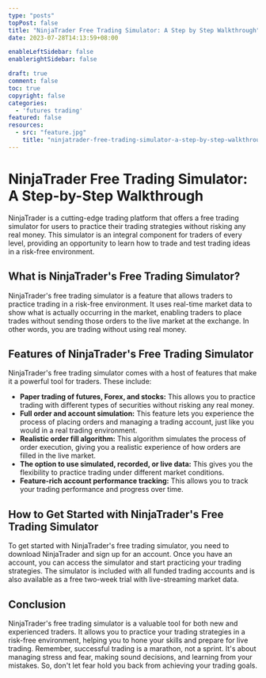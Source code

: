 ```yaml
---
type: "posts"
topPost: false
title: "NinjaTrader Free Trading Simulator: A Step by Step Walkthrough"
date: 2023-07-28T14:13:59+08:00

enableLeftSidebar: false
enablerightSidebar: false

draft: true
comment: false
toc: true
copyright: false
categories: 
  - 'futures trading'
featured: false
resources: 
  - src: "feature.jpg"
    title: "ninjatrader-free-trading-simulator-a-step-by-step-walkthrough"
---
```


# NinjaTrader Free Trading Simulator: A Step-by-Step Walkthrough

NinjaTrader is a cutting-edge trading platform that offers a free trading simulator for users to practice their trading strategies without risking any real money. This simulator is an integral component for traders of every level, providing an opportunity to learn how to trade and test trading ideas in a risk-free environment.

## What is NinjaTrader's Free Trading Simulator?

NinjaTrader's free trading simulator is a feature that allows traders to practice trading in a risk-free environment. It uses real-time market data to show what is actually occurring in the market, enabling traders to place trades without sending those orders to the live market at the exchange. In other words, you are trading without using real money.

## Features of NinjaTrader's Free Trading Simulator

NinjaTrader's free trading simulator comes with a host of features that make it a powerful tool for traders. These include:

- **Paper trading of futures, Forex, and stocks:** This allows you to practice trading with different types of securities without risking any real money.
- **Full order and account simulation:** This feature lets you experience the process of placing orders and managing a trading account, just like you would in a real trading environment.
- **Realistic order fill algorithm:** This algorithm simulates the process of order execution, giving you a realistic experience of how orders are filled in the live market.
- **The option to use simulated, recorded, or live data:** This gives you the flexibility to practice trading under different market conditions.
- **Feature-rich account performance tracking:** This allows you to track your trading performance and progress over time.

## How to Get Started with NinjaTrader's Free Trading Simulator

To get started with NinjaTrader's free trading simulator, you need to download NinjaTrader and sign up for an account. Once you have an account, you can access the simulator and start practicing your trading strategies. The simulator is included with all funded trading accounts and is also available as a free two-week trial with live-streaming market data.

## Conclusion

NinjaTrader's free trading simulator is a valuable tool for both new and experienced traders. It allows you to practice your trading strategies in a risk-free environment, helping you to hone your skills and prepare for live trading. Remember, successful trading is a marathon, not a sprint. It's about managing stress and fear, making sound decisions, and learning from your mistakes. So, don't let fear hold you back from achieving your trading goals.
